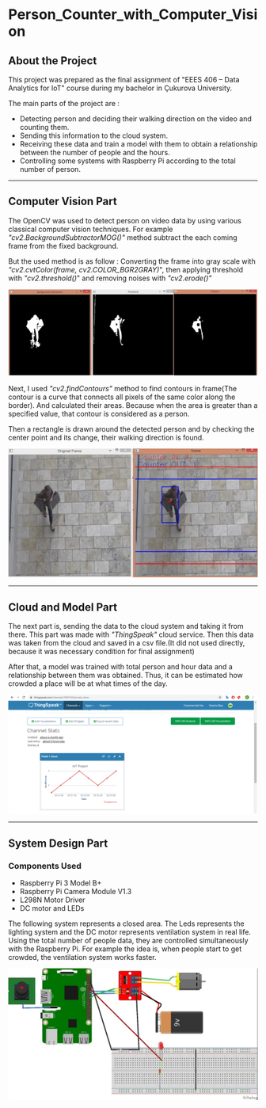 # Person_Counter_with_Computer_Vision

## About the Project
This project was prepared as the final assignment of "EEES 406 – Data Analytics for IoT" course during my bachelor in Çukurova University.

The main parts of the project are :
- Detecting person and deciding their walking direction on the video and counting them. 
- Sending this information to the cloud system.
- Receiving these data and train a model with them to obtain a relationship between the number of people and the hours.
- Controlling some systems with Raspberry Pi according to the total number of person.

---

## Computer Vision Part

The OpenCV was used to detect person on video data by using various classical computer vision techniques. For example _"cv2.BackgroundSubtractorMOG()"_ method subtract the each coming frame from the fixed background. 

But the used method is as follow : 
Converting the frame into gray scale with _"cv2.cvtColor(frame, cv2.COLOR_BGR2GRAY)_", then applying threshold with _"cv2.threshold()_" and removing noises with _"cv2.erode()"_

<img src="figures/opencv.png"  />  


Next, I used _"cv2.findContours"_ method to find contours in frame(The contour is a curve that connects all pixels of the same color along the border). And calculated their areas. Because when the area is greater than a specified value, that contour is considered as a person.

Then a rectangle is drawn around the detected person and by checking the center point and its change, their walking direction is found. 


<img src="figures/detection.png"  />  

---

## Cloud and Model Part
The next part is, sending the data to the cloud system and taking it from there. This part was made with _"ThingSpeak"_ cloud service. Then this data was taken from the cloud and saved in a csv file.(It did not used directly, because it was necessary condition for final assignment)

After that, a model was trained with total person and hour data and a relationship between them was obtained. Thus, it can be estimated how crowded a place will be at what times of the day.

<img src="figures/cloud.png"  />  

---

## System Design Part

### Components Used
- Raspberry Pi 3 Model B+
- Raspberry Pi Camera Module V1.3
- L298N Motor Driver
- DC motor and LEDs

The following system represents a closed area. The Leds represents the lighting system and the DC motor represents ventilation system in real life. Using the total number of people data, they are controlled simultaneously with the Raspberry Pi. For example the idea is, when people start to get crowded, the ventilation system works faster.

<img src="figures/system.png"  />
